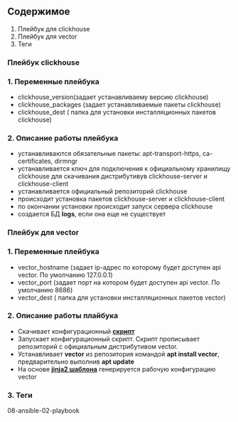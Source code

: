 ## Содержимое

1. Плейбук для clickhouse
2. Плейбук для vector
3. Теги

### Плейбук clickhouse

### 1. Переменные плейбука

- clickhouse_version(задает устанавливаему версию clickhouse)
- clickhouse_packages (задает устанавливаемые пакеты clickhouse)
- clickhouse_dest ( папка для установки инсталляционных пакетов clickhouse)

### 2. Описание работы плейбука

- устанавливаются обязательные пакеты: apt-transport-https, ca-certificates, dirmngr
- устанавливается ключ для подключения к официальному хранилищу clickhouse для скачивания дистрибутивув clickhouse-server и clickhouse-client
- устанавливается официальный репозиторий clickhouse
- происходит установка пакетов clickhouse-server и clickhouse-client
- по окончании установки происходит запуск сервера clickhouse
- создается БД **logs**, если она еще не существует


### Плейбук для vector

### 1. Переменные плейбука

- vector_hostname (задает ip-адрес по которому будет доступен api vector. По умолчанию 127.0.0.1)
- vector_port (задает порт на котором будет доступен api vector. По умолчанию 8686)
- vector_dest ( папка для установки инсталляционных пакетов vector)

### 2. Описание работы плайбука 

- Скачивает конфигурационный **[скрипт](https://repositories.timber.io/public/vector/cfg/setup/bash.deb.sh)**
- Запускает конфигурационный скрипт. Скрипт прописывает репозиторий с официальным дистрибутивом vector.
- Устанавливает **vector** из репозитория командой **apt install vector**, предварительно выполнив **apt update**
- На основе **[jinja2 шаблона](vector/vector.j2)** генерируется рабочую конфигурацию vector 

### 3. Теги 

08-ansible-02-playbook 

